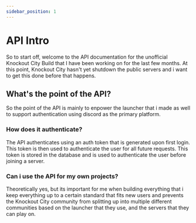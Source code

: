 ```yaml
---
sidebar_position: 1
---
```


# API Intro

So to start off, welcome to the API documentation for the unofficial Knockout City Build that I have been working on for the last few months. At this point, Knockout City hasn't yet shutdown the public servers and i want to get this done before that happens. 

## What's the point of the API?

So the point of the API is mainly to enpower the launcher that i made as well to support authentication using discord as the primary platform. 

### How does it authenticate?

The API authenticates using an auth token that is generated upon first login. This token is then used to authenticate the user for all future requests. This token is stored in the database and is used to authenticate the user before joining a server.

### Can i use the API for my own projects?

Theoretically yes, but its important for me when building everything that i keep everything up to a certain standard that fits new users and prevents the Knockout City community from splitting up into multiple different communities based on the launcher that they use, and the servers that they can play on.